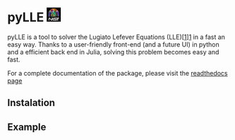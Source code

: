 # pyLLE ![NIST logo](images/NISTlogo32x32.jpg)

pyLLE is a tool to solver the Lugiato Lefever Equations (LLE)[[1]][1] in a fast an easy way. Thanks to a user-friendly front-end (and a future UI) in python and a efficient back end in Julia, solving this problem becomes easy and fast. 

For a complete documentation of the package, please visit the [readthedocs page](http://pylle.readthedocs.io/en/latest/index.html)

## Instalation

## Example


[1]: coucou
[2]: coucou
[3]: cocouc